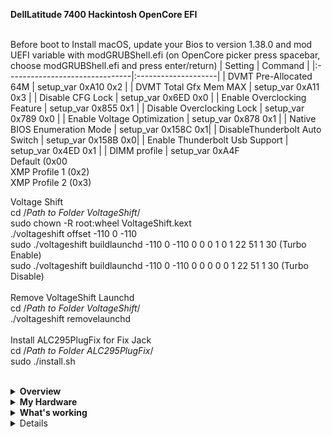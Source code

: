 <strong>DellLatitude 7400 Hackintosh OpenCore EFI</strong></br></br>

Before boot to Install macOS, update your Bios to version 1.38.0 and mod UEFI variable with modGRUBShell.efi (on OpenCore picker press spacebar, choose modGRUBShell.efi and press enter/return)
| Setting                        | Command             |
|:-------------------------------|:--------------------|
| DVMT Pre-Allocated 64M         | setup_var 0xA10 0x2 |
| DVMT Total Gfx Mem MAX         | setup_var 0xA11 0x3 |
| Disable CFG Lock               | setup_var 0x6ED 0x0 |
| Enable Overclocking Feature    | setup_var 0x855 0x1 |
| Disable Overclocking Lock      | setup_var 0x789 0x0 |
| Enable Voltage Optimization    | setup_var 0x878 0x1 |
| Native BIOS Enumeration Mode   | setup_var 0x158C 0x1|
| DisableThunderbolt Auto Switch | setup_var 0x158B 0x0|
| Enable Thunderbolt Usb Support | setup_var 0x4ED 0x1 |
| DIMM profile                   | setup_var 0xA4F<br>Default (0x00<br>XMP Profile 1 (0x2)<br>XMP Profile 2 (0x3)

Voltage Shift</br>
cd /*Path to Folder VoltageShift*/</br>
sudo chown -R root:wheel VoltageShift.kext</br>
./voltageshift offset -110 0 -110</br>
sudo ./voltageshift buildlaunchd -110 0 -110 0 0 0 1 0 1 22 51 1 30 (Turbo Enable)</br>
sudo ./voltageshift buildlaunchd -110 0 -110 0 0 0 0 0 1 22 51 1 30 (Turbo Disable)</br>
</br>
Remove VoltageShift Launchd</br>
cd /*Path to Folder VoltageShift*/</br>
./voltageshift removelaunchd</br>
</br>
Install ALC295PlugFix for Fix Jack </br>
cd /*Path to Folder ALC295PlugFix*/</br>
sudo ./install.sh</br>
</br>
<details>  
<summary><strong>Overview</strong></summary>
</br>
- Use Latest Bios 1.38.0</br>
- Improve Backlight Smoother</br>
- Latest OpenCore 1.0.5</br>
- Support macOS Ventura 13.x for Sequoia 14.x</br>
- if use default Intel WiFi card use AirPortIwlm kext</br>
- if use Broadcom BCM94360CS2 plug n play on Ventura 13.x and Just Root Patch With OpenCore Legacy Patcher

</details>

<details>  
<summary><strong>My Hardware</strong></summary>
</br>

| Model              | Dell Latitude 7400                                                |
|:-------------------|:------------------------------------------------------------------|
| Processor          | Intel® Core™ i7-8665U                                             |
| Graphics           | Intel® UHD Graphics 620                                           |
| Memory             | 32GB (2x16GB 2666MHz DDR4 Corsair Vengeance)                      |
| Display            | 14" FHD 1920x1080 LCD                                             |
| Slot PCIE x4 NVME  | WD SN740 500GB NVMe 2280 (macOS)                                  |
| Slot PCIE x2 WWAN  | WDC SN 520 250GB NVMe 2242 (Windows 10)                           |
| WLAN + Bluetooth   | Broadcom BCM94360CS2 (Replaced from Intel 9560 WiFi Card)         |
| Card Reader        | Realtek RTS525A PCIE Card Reader                                  |
| Camera             | HD Webcam                                                         |
| Soundcard          | Realtek ALC295                                                    |
| Trackpad           | Dell I2C Touchpad                                                 |
| Thunderbolt        | Intel JHL6340 Alpine Ridge Thunderbolt 3                          |


</details>
<details>  
<summary><strong>What's working</strong></summary>
</br>

- [x] Intel UHD 620 Graphics
- [x] All USB ports
- [x] Thunderbolt Ports
- [x] Internal Camera
- [x] WiFi+Bluetooth (Airdrop, Handoff and Continuity Broadcom Cards Only)
- [x] Shutdown/ Reboot/ Sleep/ Wake 
- [x] Speakers and Headphones Jack (Use ALCPlugFix)
- [x] App Store
- [x] iMessage and Facetime 
- [x] HDMI Output + Audio
- [x] Keyboard and Trackpad (multi gesture trackpad)
- [x] VT-D enable on bios with uncheck disableiomapper kernel quirk
- [x] Undervolting with Voltageshift to decrease temp
      
</details>

<details>
<img src="https://github.com/riotampanoy/Dell-Latitude-7400/blob/main/Screenshot/Screenshot%202023-12-17%20at%2001.28.11.png?raw=true"/></br>
<img src="https://github.com/riotampanoy/Dell-Latitude-7400/blob/main/Screenshot/Screenshot%202023-12-17%20at%2001.28.32.png?raw=true"/></br>
<img src="https://github.com/riotampanoy/Dell-Latitude-7400/blob/main/Screenshot/Screenshot%202023-12-17%20at%2001.28.37.png?raw=true"/></br>
<img src="https://github.com/riotampanoy/Dell-Latitude-7400/blob/main/Screenshot/Screenshot%202023-12-17%20at%2001.28.43.png?raw=true"/></br>
<img src="https://github.com/riotampanoy/Dell-Latitude-7400/blob/main/Screenshot/Screenshot%202023-12-17%20at%2001.28.46.png?raw=true"/></br>
<img src="https://github.com/riotampanoy/Dell-Latitude-7400/blob/main/Screenshot/Screenshot%202023-12-17%20at%2001.28.56.png?raw=true"/></br>
<img src="https://github.com/riotampanoy/Dell-Latitude-7400/blob/main/Screenshot/Screenshot%202023-12-17%20at%2001.29.00.png?raw=true"/></br>
<img src="https://github.com/riotampanoy/Dell-Latitude-7400/blob/main/Screenshot/Screenshot%202023-12-17%20at%2001.29.04.png?raw=true"/></br>
<img src="https://github.com/riotampanoy/Dell-Latitude-7400/blob/main/Screenshot/Screenshot%202023-12-17%20at%2001.29.15.png?raw=true"/></br>
<img src="https://github.com/riotampanoy/Dell-Latitude-7400/blob/main/Screenshot/Screenshot%202023-12-17%20at%2001.29.29.png?raw=true"/></br>
<img src="https://github.com/riotampanoy/Dell-Latitude-7400/blob/main/Screenshot/Screenshot%202023-12-17%20at%2001.29.33.png?raw=true"/></br>
<img src="https://github.com/riotampanoy/Dell-Latitude-7400/blob/main/Screenshot/Screenshot%202023-12-17%20at%2001.29.52.png?raw=true"/></br>
<img src="https://github.com/riotampanoy/Dell-Latitude-7400/blob/main/Screenshot/Screenshot%202023-12-17%20at%2001.29.55.png?raw=true"/></br>
<img src="https://github.com/riotampanoy/Dell-Latitude-7400/blob/main/Screenshot/Screenshot%202023-12-17%20at%2001.30.22.png?raw=true"/>
</details>
